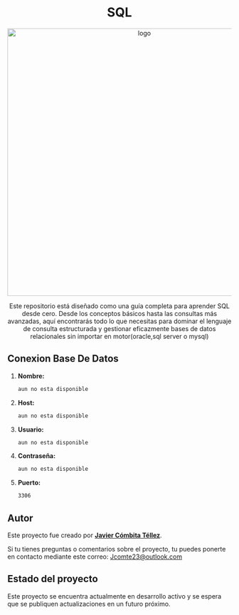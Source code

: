 <h1 align="center">SQL</h1>

<p align="center"><img src="https://th.bing.com/th/id/OIP.SFwbmiOTKTuUGER1gVXX5AHaER?rs=1&pid=ImgDetMain" width="600" alt="logo"></p>

<p align="center">Este repositorio está diseñado como una guía completa para aprender SQL desde cero. Desde los conceptos básicos hasta las consultas más avanzadas, aquí encontrarás todo lo que necesitas para dominar el lenguaje de consulta estructurada y gestionar eficazmente bases de datos relacionales sin importar en motor(oracle,sql server o mysql)</p>

## Conexion Base De Datos

1. **Nombre:**
   ```bash
   aun no esta disponible
   ```

2. **Host:**

   ```bash
   aun no esta disponible
   ```

3. **Usuario:**

   ```bash
   aun no esta disponible
   ```

4. **Contraseña:**

   ```bash
   aun no esta disponible
   ```

4. **Puerto:**
   ```bash
   3306
   ```

## Autor

Este proyecto fue creado por **[Javier Cómbita Téllez](https://github.com/jcomte23)**. 

Si tu tienes preguntas o comentarios sobre el proyecto, tu puedes ponerte en contacto mediante este correo: <a href="mailto:jcomte23@outlook.com" target="_blank">Jcomte23@outlook.com</a>

## Estado del proyecto

Este proyecto se encuentra actualmente en desarrollo activo y se espera que se publiquen actualizaciones en un futuro próximo.